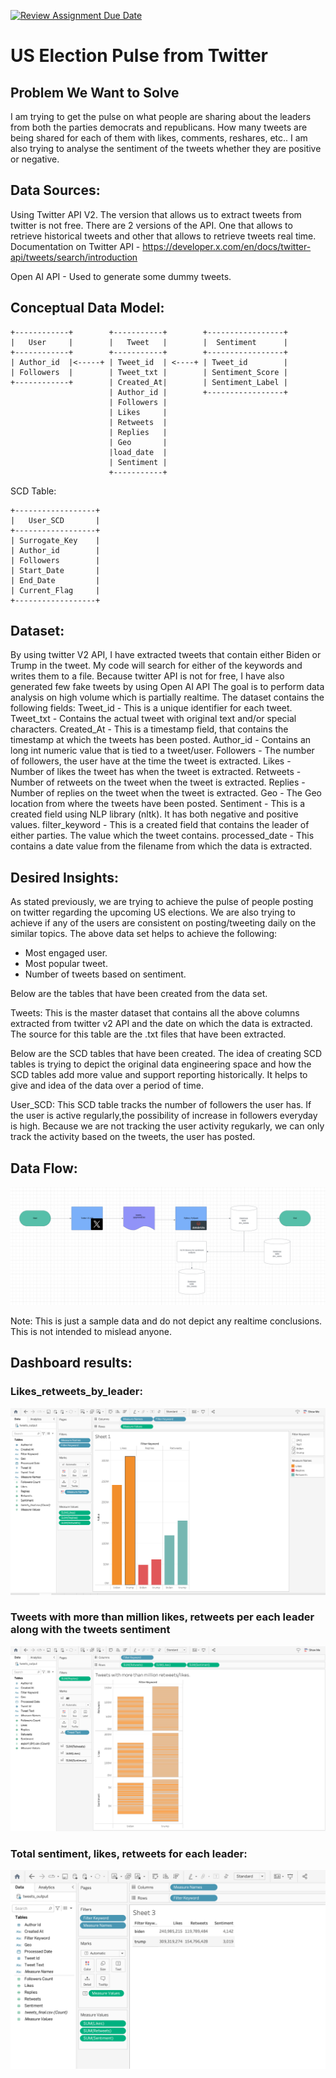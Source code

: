 [![Review Assignment Due Date](https://classroom.github.com/assets/deadline-readme-button-24ddc0f5d75046c5622901739e7c5dd533143b0c8e959d652212380cedb1ea36.svg)](https://classroom.github.com/a/1lXY_Wlg)

# US Election Pulse from Twitter

## Problem We Want to Solve
I am trying to get the pulse on what people are sharing about the leaders from both the parties democrats and republicans. How many tweets are being shared for each of them with likes, comments, reshares, etc.. I am also trying to analyse the sentiment of the tweets whether they are positive or negative. 

## Data Sources:
Using Twitter API V2. The version that allows us to extract tweets from twitter is not free. 
There are 2 versions of the API. One that allows to retrieve historical tweets and other that allows to retrieve tweets real time. 
Documentation on Twitter API - https://developer.x.com/en/docs/twitter-api/tweets/search/introduction

Open AI API - Used to generate some dummy tweets.

## Conceptual Data Model:
    +------------+        +-----------+        +-----------------+
    |   User     |        |   Tweet   |        |  Sentiment      |
    +------------+        +-----------+        +-----------------+
    | Author_id  |<-----+ | Tweet_id  | <----+ | Tweet_id        |
    | Followers  |        | Tweet_txt |        | Sentiment_Score |
    +------------+        | Created_At|        | Sentiment_Label |
                          | Author_id |        +-----------------+
                          | Followers | 
                          | Likes     |
                          | Retweets  |
                          | Replies   |
                          | Geo       |
                          |load_date  |
                          | Sentiment |
                          +-----------+

SCD Table: 

    +------------------+
    |   User_SCD       |
    +------------------+
    | Surrogate_Key    |
    | Author_id        |
    | Followers        |
    | Start_Date       |
    | End_Date         |
    | Current_Flag     |
    +------------------+
                               
## Dataset:
By using twitter V2 API, I have extracted tweets that contain either Biden or Trump in the tweet.
My code will search for either of the keywords and writes them to a file. 
Because twitter API is not for free, I have also generated few fake tweets by using Open AI API
The goal is to perform data analysis on high volume which is partially realtime. 
The dataset contains the following fields: 
Tweet_id - This is a unique identifier for each tweet.
Tweet_txt - Contains the actual tweet with original text and/or special characters.
Created_At - This is a timestamp field, that contains the timestamp at which the tweets has been posted.
Author_id - Contains an long int numeric value that is tied to a tweet/user. 
Followers - The number of followers, the user have at the time the tweet is extracted.
Likes - Number of likes the tweet has when the tweet is extracted.
Retweets - Number of retweets on the tweet when the tweet is extracted.
Replies - Number of replies on the tweet when the tweet is extracted.
Geo - The Geo location from where the tweets have been posted. 
Sentiment - This is a created field using NLP library (nltk). It has both negative and positive values. 
filter_keyword - This is a created field that contains the leader of either parties. The value which the tweet contains. 
processed_date - This contains a date value from the filename from which the data is extracted.

## Desired Insights: 
As stated previously, we are trying to achieve the pulse of people posting on twitter regarding the upcoming US elections. 
We are also trying to achieve if any of the users are consistent on posting/tweeting daily on the similar topics. 
The above data set helps to achieve the following: 
 - Most engaged user.
 - Most popular tweet. 
 - Number of tweets based on sentiment.

Below are the tables that have been created from the data set. 

Tweets: This is the master dataset that contains all the above columns extracted from twitter v2 API and the date on which the data is extracted. The source for this table are the .txt files that have been extracted. 

Below are the SCD tables that have been created. The idea of creating SCD tables is trying to depict the original data engineering space and how the SCD tables add more value and support reporting historically. It helps to give and idea of the data over a period of time. 

User_SCD: This SCD table tracks the number of followers the user has. If the user is active regularly,the possibility of increase in followers everyday is high. Because we are not tracking the user activity regukarly, we can only track the activity based on the tweets, the user has posted. 

## Data Flow: 
![data flow](https://github.com/DataExpert-ZachWilson-V4/capstone-project-v4p5/blob/capstone_vaishnavi5054/blob/Screenshot%202024-06-30%20at%2016.46.32.png)

Note:
This is just a sample data and do not depict any realtime conclusions. This is not intended to mislead anyone. 

## Dashboard results:

### Likes_retweets_by_leader:
![Likes_retweets_by_leader](https://github.com/DataExpert-ZachWilson-V4/capstone-project-v4p5/blob/capstone_vaishnavi5054/blob/Likes%2Cretweets%2Ccomments_by_leader.png)

### Tweets with more than million likes, retweets per each leader along with the tweets sentiment

![pic2](https://github.com/DataExpert-ZachWilson-V4/capstone-project-v4p5/blob/capstone_vaishnavi5054/blob/tweets_with_more_than_million_likes_retweets_by_each_leader_along_with_sentiment.png)

### Total sentiment, likes, retweets for each leader:

![pic3](https://github.com/DataExpert-ZachWilson-V4/capstone-project-v4p5/blob/capstone_vaishnavi5054/blob/Total_sentiment_for_each_leader.png)
